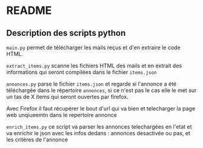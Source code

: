 # README


## Description des scripts python

`main.py` permet de télécharger les mails reçus et d'en extraire le code HTML.

`extract_items.py` scanne les fichiers HTML des mails et en extrait des informations qui seront compilées dans le fichier `items.json`


`annonces.py` parse le fichier `items.json` et regarde si l'annonce a été téléchargée dans le répertoire `annonces`, si ce n'est pas le cas elle le met sur un tas de X items qui seront ouvertes par firefox.

Avec Firefox il faut récupérer le bout d'url qui va bien et telecharger la page web unqiueemtn dans le repertoire annonce



`enrich_items.py` ce script va parser les annonces telechargées en l'etat et va enrichir le json avec les infos dedans : annonces desactivée ou pas, et les critères de l'annonce